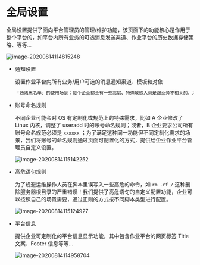 # 全局设置

全局设置提供了面向平台管理员的管理/维护功能，该页面下的功能核心是作用于整个平台的，如平台内所有业务的可选消息发送渠道、作业平台的历史数据存储策略、等等...

![image-20200814114815248](media/image-20200814114815248.png)

- 通知设置

  设置作业平台内所有业务/用户可选的消息通知渠道、模板和对象

  ```bash
  「通讯黑名单」的使用场景：每个企业都会有一些高层、特殊敏感人员是跟业务不相关的，为了避免业务运维在设置任务的消息通知对象时误操作配置了这些敏感用户，所以提供了黑名单功能来避免出现这种问题。
  ```

- 账号命名规则

  不同企业可能会对 OS 有定制化或规范上的特殊需求，比如 A 企业修改了 Linux 内核，调整了 useradd 时的账号命名规则；或者，B 企业要求公司所有账号命名规范必须是 `xxxxxx` ；为了满足这种同一功能但不同定制化需求的场景，我们将账号的命名规则通过页面可配置化的方式，提供给企业作业平台管理员自定义设置。

  ![image-20200814115142252](media/image-20200814115142252.png)

- 高危语句规则

  为了规避运维操作人员在脚本里误写入一些高危的命令，如 `rm -rf /` 这种删除服务器根目录的严重错误！我们提供了高危语句的自定义配置功能，企业可以按照自己的场景需要，通过正则的方式按不同脚本类型进行配置。

  ![image-20200814115124927](media/image-20200814115124927.png)
  
- 平台信息

  提供企业可定制化的平台信息显示功能，其中包含作业平台的网页标签 Title 文案、Footer 信息等等...

  ![image-20200814114958704](media/image-20200814114958704.png)